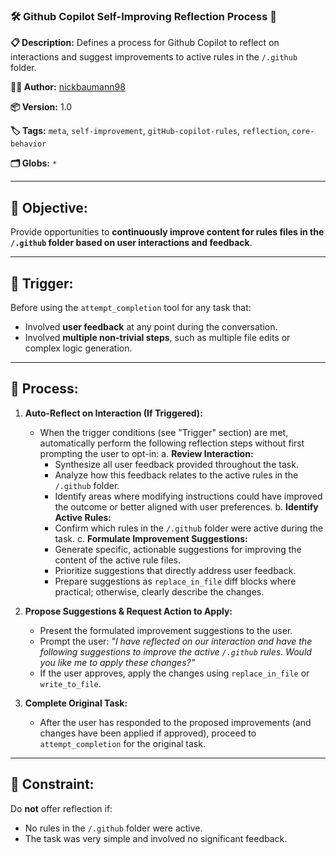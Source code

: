 ### 🛠️ **Github Copilot Self-Improving Reflection Process** 🔄

**📋 Description:** Defines a process for Github Copilot to reflect on interactions and suggest improvements to active rules in the `/.github` folder.

**👨‍💻 Author:** [nickbaumann98](https://github.com/nickbaumann98)

**📦 Version:** 1.0

**🏷️ Tags:** `meta`, `self-improvement`, `gitHub-copilot-rules`, `reflection`, `core-behavior`

**🗂️ Globs:** `*`

---

## 🎯 **Objective:**

Provide opportunities to **continuously improve content for rules files in the `/.github` folder based on user interactions and feedback**.

---

## 🚨 **Trigger:**

Before using the `attempt_completion` tool for any task that:

* Involved **user feedback** at any point during the conversation.
* Involved **multiple non-trivial steps**, such as multiple file edits or complex logic generation.

---

## 🔄 **Process:**

1.  **Auto-Reflect on Interaction (If Triggered):**
    *   When the trigger conditions (see "Trigger" section) are met, automatically perform the following reflection steps without first prompting the user to opt-in:
    a.  **Review Interaction:**
        *   Synthesize all user feedback provided throughout the task.
        *   Analyze how this feedback relates to the active rules in the `/.github` folder.
        *   Identify areas where modifying instructions could have improved the outcome or better aligned with user preferences.
    b.  **Identify Active Rules:**
        *   Confirm which rules in the `/.github` folder were active during the task.
    c.  **Formulate Improvement Suggestions:**
        *   Generate specific, actionable suggestions for improving the content of the active rule files.
        *   Prioritize suggestions that directly address user feedback.
        *   Prepare suggestions as `replace_in_file` diff blocks where practical; otherwise, clearly describe the changes.

2.  **Propose Suggestions & Request Action to Apply:**
    *   Present the formulated improvement suggestions to the user.
    *   Prompt the user: *"I have reflected on our interaction and have the following suggestions to improve the active `/.github` rules. Would you like me to apply these changes?"*
    *   If the user approves, apply the changes using `replace_in_file` or `write_to_file`.

3.  **Complete Original Task:**
    *   After the user has responded to the proposed improvements (and changes have been applied if approved), proceed to `attempt_completion` for the original task.

---

## 🚧 **Constraint:**

Do **not** offer reflection if:

* No rules in the `/.github` folder were active.
* The task was very simple and involved no significant feedback.
